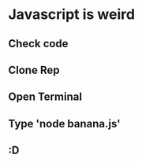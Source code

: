 # Javascript is weird

## Check code

## Clone Rep

## Open Terminal

## Type 'node banana.js'

## :D
